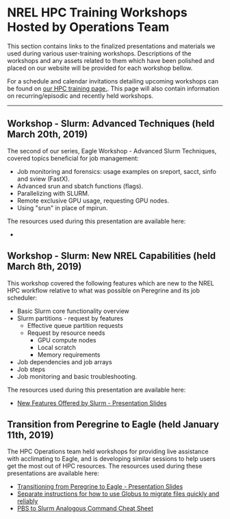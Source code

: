 # NREL HPC Training Workshops Hosted by Operations Team

This section contains links to the finalized presentations and materials we used during various user-training workshops. Descriptions of the workshops and any assets related to them which have been polished and placed on our website will be provided for each workshop bellow.

For a schedule and calendar invitations detailing upcoming workshops can be found on [our HPC training page.](https://www.nrel.gov/hpc/training.html "NREL HPC training"). This page will also contain information on recurring/episodic and recently held workshops.

---
## Workshop - Slurm: Advanced Techniques (held March 20th, 2019)

The second of our series, Eagle Workshop - Advanced Slurm Techniques, covered topics beneficial for job management:

*   Job monitoring and forensics: usage examples on sreport, sacct, sinfo and sview (FastX).
*   Advanced srun and sbatch functions (flags).
*   Parallelizing with SLURM.
*   Remote exclusive GPU usage, requesting GPU nodes.
*   Using "srun" in place of mpirun.

The resources used during this presentation are available here:

*

## Workshop - Slurm: New NREL Capabilities (held March 8th, 2019)

This workshop covered the following features which are new to the NREL HPC workflow relative to what was possible on Peregrine and its job scheduler:

*   Basic Slurm core functionality overview
*   Slurm partitions - request by features
    *   Effective queue partition requests
    *   Request by resource needs
        *   GPU compute nodes
        *   Local scratch
        *   Memory requirements
*   Job dependencies and job arrays
*   Job steps
*   Job monitoring and basic troubleshooting. 

The resources used during this presentation are available here:

* [New Features Offered by Slurm - Presentation Slides](/hpc/assets/pdfs/slurm-new-nrel-capabilities-presentation.pdf)

## Transition from Peregrine to Eagle (held January 11th, 2019)

The HPC Operations team held workshops for providing live assistance with acclimating to Eagle, and is developing similar sessions to help users get the most out of HPC resources. The resources used during these presentations are available here:

* [Transitioning from Peregrine to Eagle - Presentation Slides](/hpc/assets/pdfs/peregrine-to-eagle-transition-presentation.pdf "Peregrine to Eagle Presentation Slides")
* [Separate instructions for how to use Globus to migrate files quickly and reliably](/hpc/assets/pdfs/using-globus-to-move-data-from-peregrine-to-eagle.pdf)
* [PBS to Slurm Analogous Command Cheat Sheet](/hpc/assets/pdfs/pbs-to-slurm-translation-sheet.pdf)
